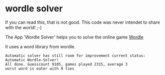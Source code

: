 # wordle solver

If you can read this, that is not good. This code was never intendet to share with the world! ;-)

The App 'Wordle Solver' helps you to solve the online game [Wordle](https://www.powerlanguage.co.uk/wordle/)

It uses a word library from wordle.

```
Automatic solver has still room for improvement current status:
Automatic Wordle-Solver!
All done. Guesscount 9105, games played 2315, average 3
worst word is eater with 9 ties
```